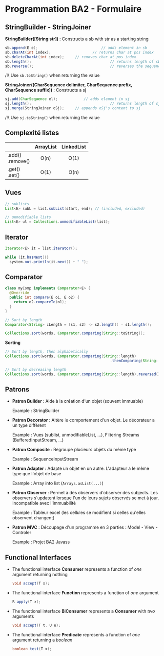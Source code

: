 #  Programmation BA2 - Formulaire

## StringBuilder - StringJoiner

**StringBuilder([String str])** : Constructs a sb with str as a starting string

```java
sb.append(E e);								// adds element in sb
sb.charAt(int index);					// returns char at pos index
sb.deleteCharAt(int index);		// removes char at pos index
sb.length();									// returns length of sb
sb.reverse();									// reverses the sequence
```

/!\ Use `sb.toString()` when returning the value



**StringJoiner([CharSequence delimiter, CharSequence prefix, CharSequence suffix])** : Constructs a sj

```java
sj.add(CharSequence el);			// adds element in sj
sj.length();									// returns length of sj
sj.merge(StringJoiner oSj);		// appends oSj's content to sj
```

/!\ Use `sj.toString()` when returning the value

## Complexité listes

|    |      ArrayList      |  LinkedList |
|----------|:-------------:|:------:|
| .add()<br />.remove() |  O(n) | O(1) |
| .get()<br />.set() |    O(1)   |   O(n) |

## Vues

```java
// sublists
List<E> subL = list.subList(start, end); // (included, excluded)

// unmodifiable lists
List<E> ul = Collections.unmodifiableList(list);
```

## Iterator

```java
Iterator<E> it = list.iterator();

while (it.hasNext())
  system.out.println(it.next() + " ");
```

## Comparator

```java
class myComp implements Comparator<E> {
  @Override
  public int compare(E o1, E o2) {
    return o2.compareTo(o1);
  }
}

// Sort by length
Comparator<String> cLength = (s1, s2) -> s2.length() - s1.length();

Collections.sort(words, Comparator.comparing(String::toString));
```

**Sorting**

```java
// Sort by length, then alphabetically
Collections.sort(words, Comparator.comparing(String::length)
                   								.thenComparing(String::toString));

// Sort by decreasing length
Collections.sort(words, Comparator.comparing(String::length).reversed());
```

## Patrons

- **Patron Builder** : Aide à la création d'un objet (souvent immuable)

  Example : StringBuilder

- **Patron Decorator** : Altère le comportement d'un objet. Le décorateur a un type différent

  Example : Vues (sublist, unmodifiableList, …), Filtering Streams (BufferedInputStream, ...)

- **Patron Composite** : Regroupe plusieurs objets du même type

  Example : SequenceInputStream

- **Patron Adapter** : Adapte un objet en un autre. L'adapteur a le même type que l'objet de base

  Example : Array into list (`Arrays.asList(...)`)

- **Patron Observer** : Permet à des observers d'observer des subjects. Les observers s'updatent lorsque l'un de leurs sujets observés se met à jour. Incompatible avec l'immuabilité

  Example : Tableur excel (les cellules se modifient si celles qu'elles observent changent)

- **Patron MVC** : Découpage d'un programme en 3 parties : Model - View - Controler

  Example : Projet BA2 Javass

## Functional Interfaces

- The functional interface **Consumer** represents a function of *one* argument returning nothing

  ```java
  void accept(T x);
  ```

- The functional interface **Function** represents a function of *one* argument

  ```java
  R apply(T x);
  ```

- The functional interface **BiConsumer** represents a **Consumer** with *two* arguments

  ```java
  void accept(T t, U u);
  ```

- The functional interface **Predicate** represents a function of *one* argument returning a *boolean*

  ```java
  boolean test(T x);
  ```


